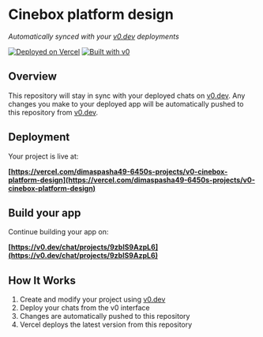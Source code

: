 # Cinebox platform design

*Automatically synced with your [v0.dev](https://v0.dev) deployments*

[![Deployed on Vercel](https://img.shields.io/badge/Deployed%20on-Vercel-black?style=for-the-badge&logo=vercel)](https://vercel.com/dimaspasha49-6450s-projects/v0-cinebox-platform-design)
[![Built with v0](https://img.shields.io/badge/Built%20with-v0.dev-black?style=for-the-badge)](https://v0.dev/chat/projects/9zblS9AzpL6)

## Overview

This repository will stay in sync with your deployed chats on [v0.dev](https://v0.dev).
Any changes you make to your deployed app will be automatically pushed to this repository from [v0.dev](https://v0.dev).

## Deployment

Your project is live at:

**[https://vercel.com/dimaspasha49-6450s-projects/v0-cinebox-platform-design](https://vercel.com/dimaspasha49-6450s-projects/v0-cinebox-platform-design)**

## Build your app

Continue building your app on:

**[https://v0.dev/chat/projects/9zblS9AzpL6](https://v0.dev/chat/projects/9zblS9AzpL6)**

## How It Works

1. Create and modify your project using [v0.dev](https://v0.dev)
2. Deploy your chats from the v0 interface
3. Changes are automatically pushed to this repository
4. Vercel deploys the latest version from this repository